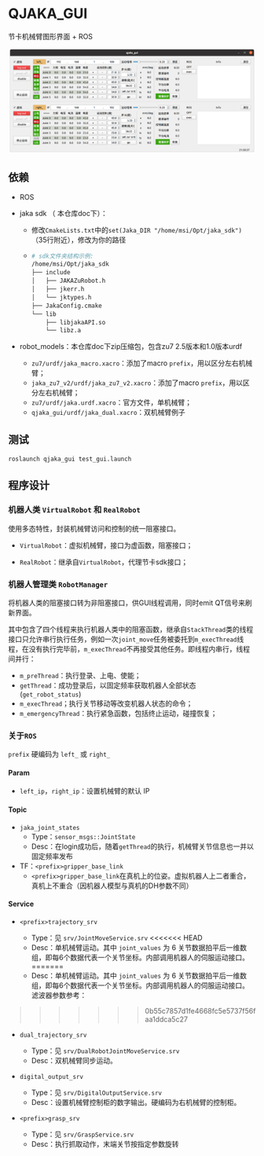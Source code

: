 # QJAKA_GUI

节卡机械臂图形界面 + ROS

![gui_snap](doc/gui_snap.png)

## 依赖

- ROS

- jaka sdk （ 本仓库doc下）：

  - 修改`CmakeLists.txt`中的`set(Jaka_DIR "/home/msi/Opt/jaka_sdk")`（35行附近），修改为你的路径

  - ```bash
    # sdk文件夹结构示例:
    /home/msi/Opt/jaka_sdk
    ├── include
    │   ├── JAKAZuRobot.h
    │   ├── jkerr.h
    │   └── jktypes.h
    ├── JakaConfig.cmake
    └── lib
        ├── libjakaAPI.so
        └── libz.a
    ```

- robot_models：本仓库doc下zip压缩包，包含zu7 2.5版本和1.0版本urdf

  - `zu7/urdf/jaka_macro.xacro`：添加了macro `prefix`，用以区分左右机械臂；
  - `jaka_zu7_v2/urdf/jaka_zu7_v2.xacro`：添加了macro `prefix`，用以区分左右机械臂；
  - `zu7/urdf/jaka.urdf.xacro`：官方文件，单机械臂；
  - `qjaka_gui/urdf/jaka_dual.xacro`：双机械臂例子

## 测试

```bash
roslaunch qjaka_gui test_gui.launch
```

## 程序设计

### 机器人类 `VirtualRobot` 和 `RealRobot`

使用多态特性，封装机械臂访问和控制的统一阻塞接口。

- `VirtualRobot`：虚拟机械臂，接口为虚函数，阻塞接口；

- `RealRobot`：继承自`VirtualRobot`，代理节卡sdk接口；

### 机器人管理类 `RobotManager`

将机器人类的阻塞接口转为非阻塞接口，供GUI线程调用，同时emit QT信号来刷新界面。

其中包含了四个线程来执行机器人类中的阻塞函数，继承自`StackThread`类的线程接口只允许串行执行任务，例如一次`joint_move`任务被委托到`m_execThread`线程，在没有执行完毕前，`m_execThread`不再接受其他任务。即线程内串行，线程间并行：

- `m_preThread`：执行登录、上电、使能；
- `getThread`：成功登录后，以固定频率获取机器人全部状态(`get_robot_status`)
- `m_execThread`；执行关节移动等改变机器人状态的命令；
- `m_emergencyThread`：执行紧急函数，包括终止运动，碰撞恢复；

### 关于`ROS`

`prefix` 硬编码为 `left_` 或 `right_`

#### Param

- `left_ip`，`right_ip`：设置机械臂的默认 IP

#### Topic

- `jaka_joint_states`
  - Type：`sensor_msgs::JointState`
  - Desc：在login成功后，随着`getThread`的执行，机械臂关节信息也一并以固定频率发布
- TF：`<prefix>gripper_base_link`
  - `<prefix>gripper_base_link`在真机上的位姿。虚拟机器人上二者重合，真机上不重合（因机器人模型与真机的DH参数不同）

#### Service

- `<prefix>trajectory_srv`

  - Type：见 `srv/JointMoveService.srv`
<<<<<<< HEAD
  - Desc：单机械臂运动。其中 `joint_values` 为 6 关节数据拍平后一维数组，即每6个数据代表一个关节坐标。内部调用机器人的伺服运动接口。
=======
  - Desc：单机械臂运动。其中 `joint_values` 为 6 关节数据拍平后一维数组，即每6个数据代表一个关节坐标。内部调用机器人的伺服运动接口。滤波器参数参考：
>>>>>>> 0b55c7857d1fe4668fc5e5737f56faa1ddca5c27

- `dual_trajectory_srv`

  - Type：见 `srv/DualRobotJointMoveService.srv`
  - Desc：双机械臂同步运动。

- `digital_output_srv`

  - Type：见 `srv/DigitalOutputService.srv`
  - Desc：设置机械臂控制柜的数字输出。硬编码为右机械臂的控制柜。

- `<prefix>grasp_srv`

  - Type：见 `srv/GraspService.srv`
  - Desc：执行抓取动作，末端关节按指定参数旋转

  


